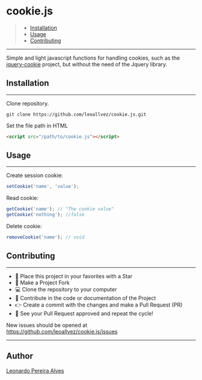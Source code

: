 
# cookie.js 
> * [Installation](#installation)
> * [Usage](#usage)
> * [Contributing](#contributing)

---
Simple and light javascript functions for handling cookies, such as the [jquery-cookie](https://github.com/carhartl/jquery-cookie/) project, but without the need of the Jquery library.



## Installation
---
Clone repository.
```git
git clone https://github.com/leoallvez/cookie.js.git
```
Set the file path in HTML
```html
<script src="/path/to/cookie.js"></script>
```
## Usage
---

Create session cookie:

```javascript
setCookie('name', 'value');
```
Read cookie:

```javascript
getCookie('name'); // "The cookie value"
getCookie('nothing'); //false
```

Delete cookie:
```javascript
removeCookie('name'); // void
```

## Contributing
___

- :star2: Place this project in your favorites with a Star
- :fork_and_knife: Make a Project Fork
- :computer: Clone the repository to your computer
- :wrench: Contribute in the code or documentation of the Project
- :point_right: Create a commit with the changes and make a Pull Request (PR)
- :tada: See your Pull Request approved and repeat the cycle!

New issues should be opened at https://github.com/leoallvez/cookie.js/issues
___
## Author
[Leonardo Pereira Alves](https://github.com/leoallvez)



